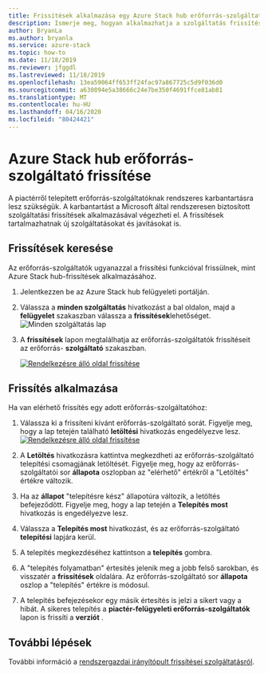 ```yaml
---
title: Frissítések alkalmazása egy Azure Stack hub erőforrás-szolgáltatón.
description: Ismerje meg, hogyan alkalmazhatja a szolgáltatás frissítését Azure Stack hub erőforrás-szolgáltatóján.
author: BryanLa
ms.author: bryanla
ms.service: azure-stack
ms.topic: how-to
ms.date: 11/18/2019
ms.reviewer: jfggdl
ms.lastreviewed: 11/18/2019
ms.openlocfilehash: 13ea59064ff653ff24fac97a867725c5d9f036d0
ms.sourcegitcommit: a630894e5a38666c24e7be350f4691ffce81ab81
ms.translationtype: MT
ms.contentlocale: hu-HU
ms.lasthandoff: 04/16/2020
ms.locfileid: "80424421"
---
```

# <a name="how-to-update-an-azure-stack-hub-resource-provider"></a>Azure Stack hub erőforrás-szolgáltató frissítése

A piactérről telepített erőforrás-szolgáltatóknak rendszeres karbantartásra lesz szükségük. A karbantartást a Microsoft által rendszeresen biztosított szolgáltatási frissítések alkalmazásával végezheti el. A frissítések tartalmazhatnak új szolgáltatásokat és javításokat is.  

## <a name="check-for-updates"></a>Frissítések keresése

Az erőforrás-szolgáltatók ugyanazzal a frissítési funkcióval frissülnek, mint Azure Stack hub-frissítések alkalmazásához.

1. Jelentkezzen be az Azure Stack hub felügyeleti portálján.
2. Válassza a **minden szolgáltatás** hivatkozást a bal oldalon, majd a **felügyelet** szakaszban válassza a **frissítések**lehetőséget.
   ![Minden szolgáltatás lap](media/resource-provider-apply-updates/1-all-services.png)

3. A **frissítések** lapon megtalálhatja az erőforrás-szolgáltatók frissítéseit az erőforrás- **szolgáltató** szakaszban.

   [![Rendelkezésre álló oldal frissítése](media/resource-provider-apply-updates/3-update-available.png)](media/resource-provider-apply-updates/3-update-available.png#lightbox)

## <a name="apply-an-update"></a>Frissítés alkalmazása

Ha van elérhető frissítés egy adott erőforrás-szolgáltatóhoz:

1. Válassza ki a frissíteni kívánt erőforrás-szolgáltató sorát. Figyelje meg, hogy a lap tetején található **letöltési** hivatkozás engedélyezve lesz.
   [![Rendelkezésre álló oldal frissítése](media/resource-provider-apply-updates/4-download.png)](media/resource-provider-apply-updates/3-update-available.png#lightbox)

2. A **Letöltés** hivatkozásra kattintva megkezdheti az erőforrás-szolgáltató telepítési csomagjának letöltését. Figyelje meg, hogy az erőforrás-szolgáltatói sor **állapota** oszlopban az "elérhető" értékről a "Letöltés" értékre változik.
3. Ha az **állapot** "telepítésre kész" állapotúra változik, a letöltés befejeződött. Figyelje meg, hogy a lap tetején a **Telepítés most** hivatkozás is engedélyezve lesz.
4. Válassza a **Telepítés most** hivatkozást, és az erőforrás-szolgáltató **telepítési** lapjára kerül. 
5. A telepítés megkezdéséhez kattintson a **telepítés** gombra.
6. A "telepítés folyamatban" értesítés jelenik meg a jobb felső sarokban, és visszatér a **frissítések** oldalára. Az erőforrás-szolgáltató sor **állapota** oszlop a "telepítés" értékre is módosul.
7. A telepítés befejezésekor egy másik értesítés is jelzi a sikert vagy a hibát. A sikeres telepítés a **piactér-felügyeleti erőforrás-szolgáltatók** lapon is frissíti a **verziót** .

## <a name="next-steps"></a>További lépések

További információ a [rendszergazdai irányítópult frissítései szolgáltatásról](azure-stack-apply-updates.md).
